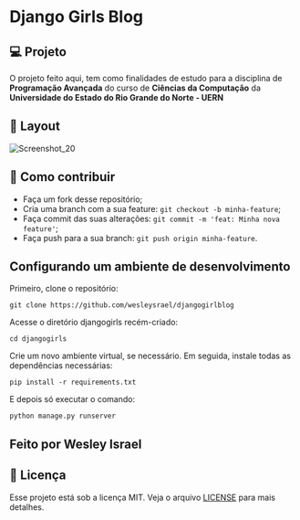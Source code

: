 
# Django Girls Blog


## 💻  Projeto
O projeto feito aqui, tem como finalidades de estudo para a disciplina de **Programação Avançada** do curso de **Ciências da Computação** da **Universidade do Estado do Rio Grande do Norte - UERN**

## 🔖  Layout
![Screenshot_20](https://user-images.githubusercontent.com/30979393/94932158-109d7d80-049f-11eb-9294-a31fc220a153.png)


## 🤔  Como contribuir
-   Faça um fork desse repositório;
-   Cria uma branch com a sua feature:  `git checkout -b minha-feature`;
-   Faça commit das suas alterações:  `git commit -m 'feat: Minha nova feature'`;
-   Faça push para a sua branch:  `git push origin minha-feature`.

## Configurando um ambiente de desenvolvimento
Primeiro, clone o repositório:

 ```
git clone https://github.com/wesleysrael/djangogirlblog
```
    
  Acesse o diretório djangogirls recém-criado:
```
cd djangogirls
```
Crie um novo ambiente virtual, se necessário. Em seguida, instale todas as dependências necessárias:

```
pip install -r requirements.txt
```
E depois só executar o comando:

```
python manage.py runserver
```



## Feito por  Wesley Israel

## 📝  Licença
Esse projeto está sob a licença MIT. Veja o arquivo [LICENSE](https://github.com/Rocketseat/nlw-01-starter/blob/master/LICENSE.md) para mais detalhes.
